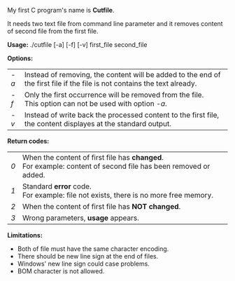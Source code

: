 <p>My first C program's name is <b>Cutfile</b>.</p>
<p>It needs two text file from command line parameter and it removes content of second file from the first file.</p>
<p><b>Usage:</b> ./cutfile [-a] [-f] [-v] first_file second_file</p>
<p>
  <b>Options:</b>
  <table>
    <tr>
      <td><i>-a</i></td>
      <td>Instead of removing, the content will be added to the end of the first file if the file is not contains the text already.</td>
    </tr>
    <tr>
      <td><i>-f</i></td>
      <td>Only the first occurrence will be removed from the file.<br>This option can not be used with option <i>-a</i>.</td>
    </tr>
    <tr>
      <td><i>-v</i></td>
      <td>Instead of write back the processed content to the first file, the content displayes at the standard output.</td>
    </tr>
  </table>
</p>
<p>
  <b>Return codes:</b>
  <table>
    <tr>
      <td><i>0</i></td>
      <td>When the content of first file has <b>changed</b>.<br>For example: content of second file has been removed or added.</td>
    </tr>
    <tr>
      <td><i>1</i></td>
      <td>Standard <b>error</b> code.<br>For example: file not exists, there is no more free memory.</td>
    </tr>
    <tr>
      <td><i>2</i></td>
      <td>When the content of first file has <b>NOT changed</b>.</td>
    </tr>
    <tr>
      <td><i>3</i></td>
      <td>Wrong parameters, <b>usage</b> appears.</td>
     </tr>
  </table>
</p>
<p>
  <b>Limitations:</b>
  <ul>
    <li>Both of file must have the same character encoding.</li>
    <li>There should be new line sign at the end of files.</li>
    <li>Windows' new line sign could case problems.</li>
    <li>BOM character is not allowed.</li>
  </ul>
</p>
